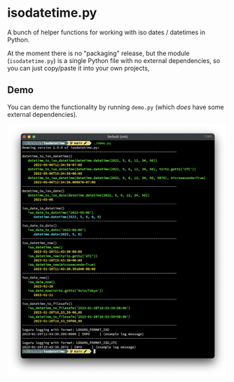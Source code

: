 # isodatetime.py

A bunch of helper functions for working with iso dates / datetimes in Python.

At the moment there is no "packaging" release, but the module (`isodatetime.py`) is a single Python file with no external dependencies, so you can just copy/paste it into your own projects,

## Demo
You can demo the functionality by running `demo.py` (which _does_ have some external dependencies).

![](docs/img/isodatetime_demo.png)